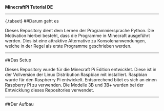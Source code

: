 **MinecraftPi Tutorial DE**

---
{.tabset}
##Darum geht es

Dieses Repository dient dem Lernen der Programmiersprache Python. Die Motivation hierbei besteht, dass die Programme in Minecraft ausgeführt werden. Dies ist eine attraktive Alternative zu Konsolenanwendungen, welche in der Regel als erste Programme geschrieben werden.

---

##Das Setup

Dieses Repository wurde für die Minecraft Pi Edition entwicklet. Diese ist in der Vollversion der Linux Distribution Raspbian mit installiert. Raspbian wurde für den Raspberry Pi entwickelt. Entsprechend bitet es sich an einen Raspberry Pi zu verwenden. Die Modelle 3B und 3B+ wurden bei der Entwicklung dieses Repositories verwendet.

---

##Der Aufbau
